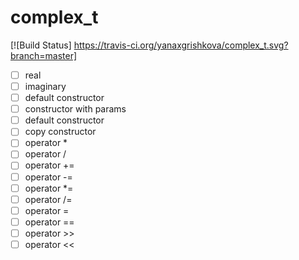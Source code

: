 # complex_t

[![Build Status] https://travis-ci.org/yanaxgrishkova/complex_t.svg?branch=master]

- [ ] real
- [ ] imaginary
- [ ] default constructor
- [ ] constructor with params
- [ ] default constructor
- [ ] copy constructor
- [ ] operator *
- [ ] operator /
- [ ] operator +=
- [ ] operator -=
- [ ] operator *=
- [ ] operator /=
- [ ] operator =
- [ ] operator ==
- [ ] operator >>
- [ ] operator <<

